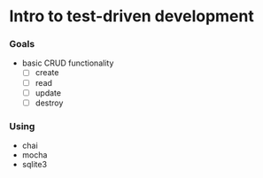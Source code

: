 # Intro to test-driven development

### Goals

- basic CRUD functionality
    - [ ] create
    - [ ] read
    - [ ] update
    - [ ] destroy

### Using

- chai
- mocha
- sqlite3